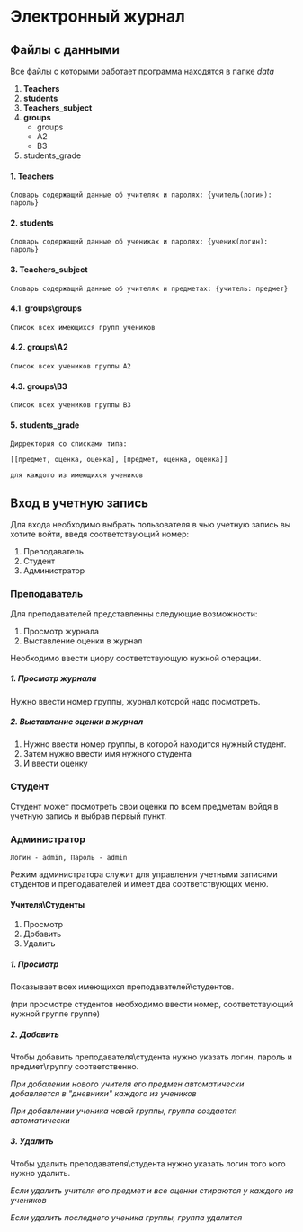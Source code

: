 # Электронный журнал
## Файлы с данными
Все файлы с которыми работает программа находятся в папке *data*

1. **Teachers**
2. **students**
3. **Teachers_subject**
4. **groups**
   * groups
   * A2
   * B3
5. students_grade

#### 1. Teachers
```
Словарь содержащий данные об учителях и паролях: {учитель(логин): пароль}
```

#### 2. students
```
Словарь содержащий данные об учениках и паролях: {ученик(логин): пароль}
```

#### 3. Teachers_subject
```
Словарь содержащий данные об учителях и предметах: {учитель: предмет}
```

#### 4.1. groups\groups
```
Список всех имеющихся групп учеников
```

#### 4.2. groups\A2
```
Список всех учеников группы A2
```

#### 4.3. groups\B3
```
Список всех учеников группы B3
```

#### 5. students_grade
```
Дирректория со списками типа: 

[[предмет, оценка, оценка], [предмет, оценка, оценка]]

для каждого из имеющихся учеников
```


## Вход в учетную запись
Для входа необходимо выбрать пользователя в чью 
учетную запись вы хотите войти, введя соответствующий номер:
1. Преподаватель
2. Студент
3. Администратор

### Преподаватель
Для преподавателей представленны следующие возможности:
1. Просмотр журнала
2. Выставление оценки в журнал

Необходимо ввести цифру соответствующую нужной операции.
##### 1. *Просмотр журнала*
Нужно ввести номер группы, журнал которой надо посмотреть.

##### 2. *Выставление оценки в журнал*
1. Нужно ввести номер группы, в которой находится нужный студент.
2. Затем нужно ввести имя нужного студента
3. И ввести оценку

### Студент
Студент может посмотреть свои оценки по всем предметам 
войдя в учетную запись и выбрав первый пункт.

### Администратор

``
Логин - admin,
Пароль - admin
``

Режим администратора служит для управления учетными
записями студентов и преподавателей и имеет два соответствующих
меню.

#### Учителя\Студенты

1. Просмотр
2. Добавить
3. Удалить

##### 1. *Просмотр*
Показывает всех имеющихся преподавателей\студентов.

(при просмотре студентов необходимо ввести номер,
соответствующий нужной группе группе)

##### 2. *Добавить*
Чтобы добавить преподавателя\студента нужно указать логин, 
пароль и предмет\группу соответственно.

*При добалении нового учителя его предмен автоматически 
добавляется в "дневники" каждого из учеников*

*При добавлении ученика новой группы, группа создается 
автоматически*

##### 3. *Удалить*
Чтобы удалить преподавателя\студента нужно указать логин
того кого нужно удалить.

*Если удалить учителя его предмет и все оценки стираются у 
каждого из учеников* 

*Если удалить последнего ученика группы, группа удалится*
